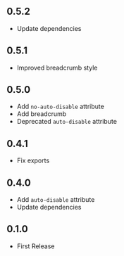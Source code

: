 ## 0.5.2

- Update dependencies

## 0.5.1

- Improved breadcrumb style

## 0.5.0

- Add `no-auto-disable` attribute
- Add breadcrumb
- Deprecated `auto-disable` attribute

## 0.4.1

- Fix exports

## 0.4.0

- Add `auto-disable` attribute
- Update dependencies

## 0.1.0

- First Release
